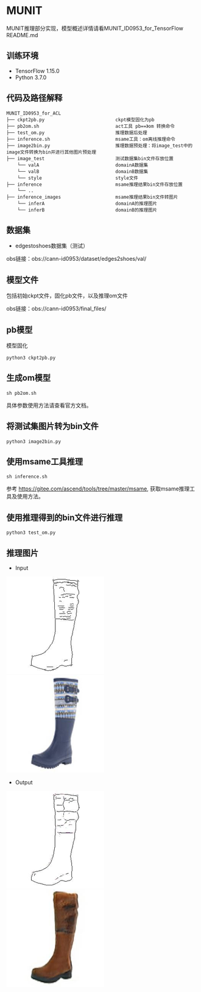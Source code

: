 # MUNIT
MUNIT推理部分实现，模型概述详情请看MUNIT_ID0953_for_TensorFlow README.md

## 训练环境

* TensorFlow 1.15.0
* Python 3.7.0

## 代码及路径解释

```
MUNIT_ID0953_for_ACL
├── ckpt2pb.py                          ckpt模型固化为pb
├── pb2om.sh  				            act工具 pb==》om 转换命令
├── test_om.py 			                推理数据后处理
├── inference.sh			            msame工具：om离线推理命令
├── image2bin.py			            推理数据预处理：将image_test中的image文件转换为bin并进行其他图片预处理
├── image_test  			            测试数据集bin文件存放位置		
    └── valA                            domainA数据集
    └──	valB                            domainB数据集
    └── style	                        style文件
├── inference		                    msame推理结果bin文件存放位置		
    └── ..
├── inference_images 			        msame推理结果bin文件转图片
    └── inferA                          domainA的推理图片
    └── inferB                          domainB的推理图片
```


## 数据集
* edgestoshoes数据集（测试）

obs链接：obs://cann-id0953/dataset/edges2shoes/val/

## 模型文件
包括初始ckpt文件，固化pb文件，以及推理om文件

obs链接：obs://cann-id0953/final_files/

## pb模型

模型固化
```shell
python3 ckpt2pb.py
```
## 生成om模型
```shell
sh pb2om.sh
```
具体参数使用方法请查看官方文档。

## 将测试集图片转为bin文件
```shell
python3 image2bin.py
```
## 使用msame工具推理
```shell
sh inference.sh
```
参考 https://gitee.com/ascend/tools/tree/master/msame, 获取msame推理工具及使用方法。

## 使用推理得到的bin文件进行推理
```shell
python3 test_om.py
```

## 推理图片

* Input

![input0](pic/199_AB_0.jpg)
![input1](pic/199_AB_1.jpg)

* Output

![output0](pic/199_AB_32_output_0.jpg)
![output1](pic/199_AB_32_output_1.jpg)
